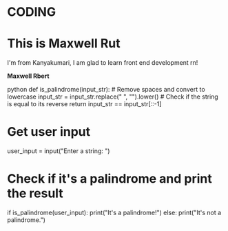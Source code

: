 # CODING

<!DOCTYPE html>
<html>
<head>
<title>Page Title</title>
</head>
<body>

<h1>This is Maxwell Rut</h1>
<p>I'm from Kanyakumari, I am glad to learn front end development rn!</p>
<b>Maxwell Rbert</b>

</body>
</html>

python
def is_palindrome(input_str):
    # Remove spaces and convert to lowercase
    input_str = input_str.replace(" ", "").lower()
    # Check if the string is equal to its reverse
    return input_str == input_str[::-1]

# Get user input
user_input = input("Enter a string: ")

# Check if it's a palindrome and print the result
if is_palindrome(user_input):
    print("It's a palindrome!")
else:
    print("It's not a palindrome.")
